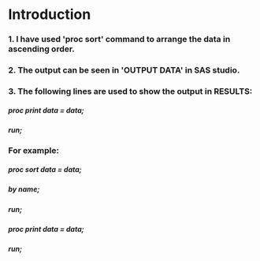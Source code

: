# Introduction
### 1. I have used 'proc sort' command to arrange the data in ascending order.
### 2. The output can be seen in 'OUTPUT DATA' in SAS studio.
### 3. The following lines are used to show the output in RESULTS:
##### proc print data = data;
##### run;

### For example:
##### proc sort data = data;
##### by name;
##### run;
##### proc print data = data;
##### run;

